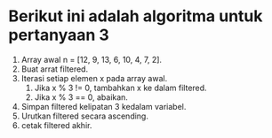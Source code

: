 # Berikut ini adalah algoritma untuk pertanyaan 3
1. Array awal n = [12, 9, 13, 6, 10, 4, 7, 2].
2. Buat arrat filtered.
3. Iterasi setiap elemen x pada array awal.
    1. Jika x % 3 != 0, tambahkan x ke dalam filtered.
    2. Jika x % 3 == 0, abaikan.
4. Simpan filtered kelipatan 3 kedalam variabel.
5. Urutkan filtered secara ascending.
6. cetak filtered akhir.